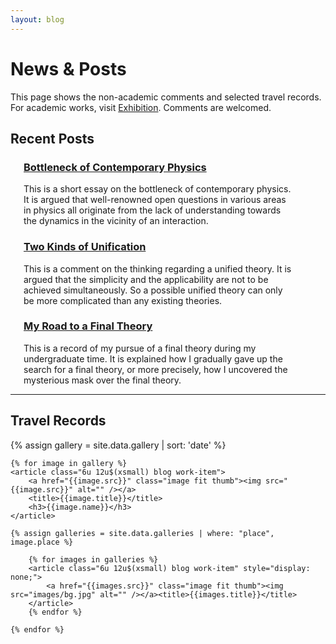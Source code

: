 ```yaml
---
layout: blog
---
```


# News & Posts

<div class="top">
<p>This page shows the non-academic comments and selected travel records. For academic works, visit <a href="Exhibition">Exhibition</a>. Comments are welcomed.</p>
</div>

## Recent Posts

<div class="row">
<!-- The Common Bottleneck of Contemporary Physics -->
<div class="list row">
<article class="6u 12u$(xsmall) work-item" style="margin: 0 0 0 1.5em; width: 85%">
<span>
<a href="{{ site.url }}/Bottleneck-Contemporary-Physics">
  <h3>Bottleneck of Contemporary Physics</h3></a>
<p style="font-size: 1em">This is a short essay on the bottleneck of contemporary physics. It is argued that well-renowned open questions in various areas in physics all originate from the lack of understanding towards the dynamics in the vicinity of an interaction.</p>
</span>
</article>
</div>
<!-- Two Kinds of Unification -->
<div class="list row">
<article class="6u 12u$(xsmall) work-item" style="margin: 0 0 0 1.5em; width: 85%">
<span>
<a href="{{ site.url }}/Two-Unification">
  <h3>Two Kinds of Unification</h3></a>
<p style="font-size: 1em">This is a comment on the thinking regarding a unified theory. It is argued that the simplicity and the applicability are not to be achieved simultaneously. So a possible unified theory can only be more complicated than any existing theories.</p>
</span>
</article>
</div>
<!-- My Road to a Final Theory -->
<div class="list row">
<article class="6u 12u$(xsmall) work-item" style="margin: 0 0 0 1.5em; width: 85%">
<span>
<a href="{{ site.url }}/Road-Final-Theory">
  <h3>My Road to a Final Theory</h3></a>
<p style="font-size: 1em">This is a record of my pursue of a final theory during my undergraduate time. It is explained how I gradually gave up the search for a final theory, or more precisely, how I uncovered the mysterious mask over the final theory.</p>
</span>
</article>
</div>
</div>

--------------------------------

## Travel Records

<div class="blog row">

{% assign gallery = site.data.gallery | sort: 'date' %}

	{% for image in gallery %}
	<article class="6u 12u$(xsmall) blog work-item">
		<a href="{{image.src}}" class="image fit thumb"><img src="{{image.src}}" alt="" /></a>
		<title>{{image.title}}</title>
		<h3>{{image.name}}</h3>
	</article>

	{% assign galleries = site.data.galleries | where: "place", image.place %}

		{% for images in galleries %}
		<article class="6u 12u$(xsmall) blog work-item" style="display: none;">
			<a href="{{images.src}}" class="image fit thumb"><img src="images/bg.jpg" alt="" /></a><title>{{images.title}}</title>
		</article>
		{% endfor %}

	{% endfor %}

</div>
<!--
<ul class="actions">
	<li><a href="#" class="button">Full Portfolio</a></li>
</ul>
-->